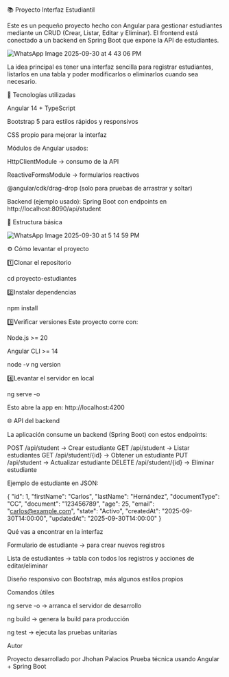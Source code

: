 📚 Proyecto Interfaz Estudiantil

Este es un pequeño proyecto hecho con Angular para gestionar estudiantes mediante un CRUD (Crear, Listar, Editar y Eliminar).
El frontend está conectado a un backend en Spring Boot que expone la API de estudiantes.

![WhatsApp Image 2025-09-30 at 4 43 06 PM](https://github.com/user-attachments/assets/89006128-d87a-476c-8996-1168a87484ad)


La idea principal es tener una interfaz sencilla para registrar estudiantes, listarlos en una tabla y poder modificarlos o eliminarlos cuando sea necesario.

🚀 Tecnologías utilizadas

Angular 14 + TypeScript

Bootstrap 5 para estilos rápidos y responsivos

CSS propio para mejorar la interfaz

Módulos de Angular usados:

HttpClientModule → consumo de la API

ReactiveFormsModule → formularios reactivos

@angular/cdk/drag-drop (solo para pruebas de arrastrar y soltar)

Backend (ejemplo usado): Spring Boot con endpoints en http://localhost:8090/api/student

📂 Estructura básica

![WhatsApp Image 2025-09-30 at 5 14 59 PM](https://github.com/user-attachments/assets/57f98b3c-a4e5-4bbe-b952-f46b34fedac4)


⚙️ Cómo levantar el proyecto

1️⃣Clonar el repositorio

cd proyecto-estudiantes


2️⃣Instalar dependencias

npm install


3️⃣Verificar versiones
Este proyecto corre con:

Node.js >= 20

Angular CLI >= 14

node -v
ng version


4️⃣Levantar el servidor en local

ng serve -o


Esto abre la app en: http://localhost:4200

🌐 API del backend

La aplicación consume un backend (Spring Boot) con estos endpoints:

POST /api/student → Crear estudiante
GET /api/student → Listar estudiantes
GET /api/student/{id} → Obtener un estudiante
PUT /api/student → Actualizar estudiante
DELETE /api/student/{id} → Eliminar estudiante

Ejemplo de estudiante en JSON:

{
  "id": 1,
  "firstName": "Carlos",
  "lastName": "Hernández",
  "documentType": "CC",
  "document": "123456789",
  "age": 25,
  "email": "carlos@example.com",
  "state": "Activo",
  "createdAt": "2025-09-30T14:00:00",
  "updatedAt": "2025-09-30T14:00:00"
}

 Qué vas a encontrar en la interfaz

Formulario de estudiante → para crear nuevos registros

Lista de estudiantes → tabla con todos los registros y acciones de editar/eliminar

Diseño responsivo con Bootstrap, más algunos estilos propios

 Comandos útiles

ng serve -o → arranca el servidor de desarrollo

ng build → genera la build para producción

ng test → ejecuta las pruebas unitarias

 Autor

Proyecto desarrollado por Jhohan Palacios
Prueba técnica usando Angular + Spring Boot
